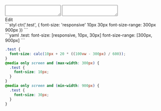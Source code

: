 <div data-size="300" class="code-cont" data-example="shorthand-A">
    <div class="code">
        <div class="code-wrap">
            <textarea id="stylus"></textarea>
            <textarea id="css"></textarea>
            <div class="edit-code">
                <span>Edit</span>
            </div>
        </div>
    </div>
</div>


<div data-size="300" data-examples="stylus"></div>
```styl
ctr('.test', {
  font-size: 'responsive' 10px 30px
  font-size-range: 300px 900px
})
```

<div data-size="300" data-examples="yaml"></div>
```yaml
.test:
  font-size: [responsive, 10px, 30px]
  font-size-range: [300px, 900px]
```

```css
.test {
  font-size: calc(10px + 20 * ((100vw - 300px) / 600));
}
@media only screen and (max-width: 300px) {
  .test {
    font-size: 10px;
  }
}
@media only screen and (min-width: 900px) {
  .test {
    font-size: 30px;
  }
}
```
<div class="cf"></div>
